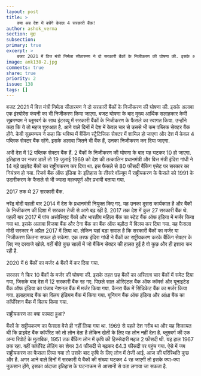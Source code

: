```yaml
---
layout: post
title: >
    क्या अब देश में बचेंगे केवल 4 सरकारी बैंक!
author: ashok_verma
section: मुद्दा
subsection:
primary: true
excerpt: >
    बजट 2021 में वित्त मंत्री निर्मला सीतारमण ने दो सरकारी बैंकों के निजीकरण की घोषणा की. इसके अलावा एक इंश्योरेंस कंपनी का भी निजीकरण किया जाएगा. 
image: ank138-2.jpg
comments: true
share: true
priority: 2
issue: 138
tags: []
---
```


बजट 2021 में वित्त मंत्री निर्मला सीतारमण ने दो सरकारी बैंकों के निजीकरण की घोषणा की. इसके अलावा एक इंश्योरेंस कंपनी का भी निजीकरण किया जाएगा. बजट घोषणा के बाद मुख्य आर्थिक सलाहकार केवी सुब्रमण्यम ने ब्लूमबर्ग के साथ इंटरव्यू में सरकारी बैंकों के निजीकरण के फैसले का स्वागत किया. उन्होंने कहा कि ये तो महज शुरुआत है. आने वाले दिनों में देश में केवल चार से उससे भी कम पब्लिक सेक्टर बैंक होंगे. केवी सुब्रमण्यम ने कहा कि भविष्य में बैंकिंग स्ट्रैटिजिक सेक्टर में शामिल हो जाएगा और देश में केवल 4 पब्लिक सेक्टर बैंक रहेंगे. इसके अलावा जितने भी बैंक हैं, उनका निजीकरण कर दिया जाएगा.

अभी देश में 12 पब्लिक सेक्टर बैंक हैं. 2 बैंकों के निजीकरण की घोषणा के बाद यह घटकर 10 हो जाएगा. इतिहास पर नजर डालें तो 19 जुलाई 1969 को देश की तत्कालिन प्रधानमंत्री और वित्त मंत्री इंदिरा गांधी ने 14 बड़े प्राइवेट बैंकों का राष्ट्रीयकरण कर दिया था. इस फैसले से 80 फीसदी बैंकिंग एसेट पर सरकार का नियंत्रण हो गया. रिजर्व बैंक ऑफ इंडिया के इतिहास के तीसरे वॉल्यूम में राष्ट्रीयकरण के फैसले को 1991 के उदारीकरण के फैसले से भी ज्यादा महत्वपूर्ण और प्रभावी बताया गया. 

2017 तक थे 27 सरकारी बैंक.

नरेंद्र मोदी पहली बार 2014 में देश के प्रधानमंत्री नियुक्त किए गए. यह उनका दूसरा कार्यकाल है और बैंकों के निजीकरण की दिशा में सरकार तेजी से आगे बढ़ रही है. 2017 तक देश में कुल 27 सरकारी बैंक थे. पहली बार 2017 में पांच असोसिएट बैंकों और भारतीय महिला बैंक का स्टेट बैंक ऑफ इंडिया में मर्जर किया गया था. इसके अलावा विजया बैंक और देना बैंक का बैंक ऑफ बड़ौदा में विलय कर दिया गया. यह फैसला मोदी सरकार ने अप्रैल 2017 में लिया था. लेकिन यहां बड़ा सवाल है कि सरकारी बैंकों का मर्जर या निजीकरण कितना सफल हो सकेगा. एक तरफ इंदिरा गांधी ने बैंकों का राष्ट्रीयकरण करके बैंकिंग सेक्टर के लिए नए दरवाजे खोले. वहीं बीते कुछ सालों में जो बैंकिंग सेक्टर की हालत हुई है वो कुछ और ही इशारा कर रही है.

2020 में 6 बैंकों का मर्जर 4 बैंकों में कर दिया गया.

सरकार ने फिर 10 बैंकों के मर्जर की घोषणा की. इसके तहत छह बैंकों का अस्तित्व चार बैंकों में समेट दिया गया, जिसके बाद देश में 12 सरकारी बैंक रह गए. पिछले साल ओरिएंटल बैंक ऑफ कॉमर्स और यूनाइटेड बैंक ऑफ इंडिया का पंजाब नेशनल बैंक में मर्जर किया गया. कैनरा बैंक में सिंडिकेट बैंक का मर्जर किया गया. इलाहाबाद बैंक का विलय इंडियन बैंक में किया गया. यूनियन बैंक ऑफ इंडिया और आंध्रा बैंक का कॉर्पोरेशन बैंक में विलय किया गया.

राष्ट्रीयकरण का क्या फायदा हुआ?

बैंकों के राष्ट्रीयकरण का फैसला वैसे ही नहीं लिया गया था. 1969 से पहले देश गरीब था और यह शिकायत थी कि प्राइवेट बैंक कॉर्पोरेट को तो लोन देता है लेकिन खेती के लिए वह लोन नहीं देता है. ब्लूमबर्ग की एक अन्य रिपोर्ट के मुताबिक, 1951 तक बैंकिंग लोन में कृषि की हिस्सेदारी महज 2 फीसदी थी. यह हाल 1967 तक रहा. वहीं कॉर्पोरेट लेंडिंग का शेयर 34 फीसदी से बढ़कर 64.3 फीसदी पर पहुंच गया. ऐसे में जब राष्ट्रीयकरण का फैसला लिया गया तो उसके बाद कृषि के लिए लोन में तेजी आई. आज की परिस्थिति कुछ और है. अगर आने वाले दिनों में सरकारी ये बैंकों की संख्या घटकर 4 रह जाएगी तो इसके क्या-क्या नुकसान होंगे, इसका अंदाजा इतिहास के घटनाक्रम से आसानी से पता लगाया जा सकता है.